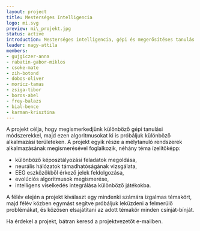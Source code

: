 ```yaml
---
layout: project
title: Mesterséges Intelligencia
logo: mi.svg
preview: mi\_projekt.jpg
status: active
introduction: Mesterséges intelligencia, gépi és megerősítéses tanulás módszereinek megismerése, alkalmazása.
leader: nagy-attila
members:
- gujgiczer-anna
- rabatin-gabor-miklos
- csoke-mate
- zih-botond
- dobos-oliver
- moricz-tamas
- zsiga-tibor
- boros-abel
- frey-balazs
- bial-bence
- karman-krisztina
---
```


A projekt célja, hogy megismerkedjünk különböző gépi tanulási módszerekkel, majd ezen algoritmusokat ki is próbáljuk különböző alkalmazási területeken.
A projekt egyik része a mélytanuló rendszerek alkalmazásának megismerésével foglalkozik, néhány téma ízelítőképp:
  * különböző képosztályozási feladatok megoldása,
  * neurális hálózatok támadhatóságának vizsgálata,
  * EEG eszközökből érkező jelek feldolgozása,
  * evolúciós algoritmusok megismerése,
  * intelligens viselkedés integrálása különböző játékokba.
  
A félév elején a projekt kiválaszt egy mindenki számára izgalmas témakört, majd félév közben egymást segítve próbáljuk leküzdeni a felmerülő problémákat, és közösen elsajátítani az adott témakör minden csínját-bínját.

Ha érdekel a projekt, bátran keresd a projektvezetőt e-mailben.
